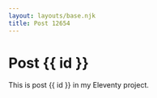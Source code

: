 ```yaml
---
layout: layouts/base.njk
title: Post 12654
---
```


# Post {{ id }}

This is post {{ id }} in my Eleventy project.
